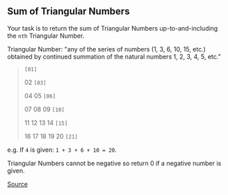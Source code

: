 ## Sum of Triangular Numbers

Your task is to return the sum of Triangular Numbers up-to-and-including the `nth` Triangular Number.

Triangular Number: "any of the series of numbers (1, 3, 6, 10, 15, etc.) obtained by continued summation of the natural numbers 1, 2, 3, 4, 5, etc."

> `[01]`
>
> 02 `[03]`
>
> 04 05 `[06]`
>
> 07 08 09 `[10]`
>
> 11 12 13 14 `[15]`
>
> 16 17 18 19 20 `[21]`

e.g. If `4` is given: `1 + 3 + 6 + 10 = 20`.

Triangular Numbers cannot be negative so return 0 if a negative number is given.

[Source](https://www.codewars.com/kata/580878d5d27b84b64c000b51/train/python)
